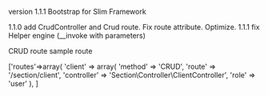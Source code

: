 version 1.1.1
Bootstrap for Slim Framework

1.1.0 add CrudController and Crud route. Fix route attribute. Optimize.
1.1.1 fix Helper engine (__invoke with parameters)

CRUD route sample route

   ['routes'=>array(
      'client' => array(
        'method'     => 'CRUD',
        'route'      => '/section/client',
        'controller' => 'Section\Controller\ClientController',
        'role'       => 'user'
      ),
    ]


